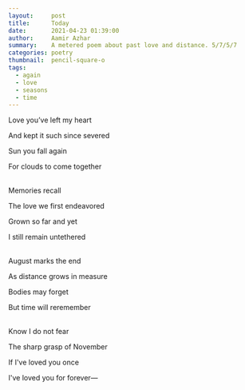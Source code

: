 ```yaml
---
layout:     post
title:      Today
date:       2021-04-23 01:39:00
author:     Aamir Azhar
summary:    A metered poem about past love and distance. 5/7/5/7
categories: poetry
thumbnail:  pencil-square-o
tags:
  - again
  - love
  - seasons
  - time
---
```

Love you’ve left my heart

And kept it such since severed

Sun you fall again

For clouds to come together

<br>
Memories recall

The love we first endeavored

Grown so far and yet

I still remain untethered

<br>
August marks the end

As distance grows in measure

Bodies may forget

But time will reremember

<br>
Know I do not fear

The sharp grasp of November

If I've loved you once

I've loved you for forever—
